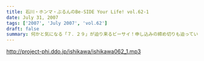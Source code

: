```yaml
---
title: 石川・ホンマ・ぶるんのBe-SIDE Your Life! vol.62-1
date: July 31, 2007
tags: ['2007', 'July 2007', 'vol.62']
draft: false
summary: 何かと気になる「７．２９」が迫り来るビーサイ！申し込みの締め切りも迫っていますのでこちらの回を聞き逃さないで下さいね！あと、お早めのお振り込みをヨロシクお願いします。↑必死の形相！７月は新宿鮫になる！．．．NAMAE
---
```


http://project-phi.ddo.jp/ishikawa/ishikawa062_1.mp3